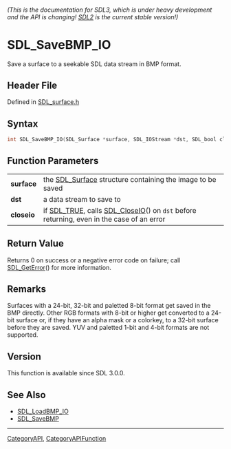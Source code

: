 ###### (This is the documentation for SDL3, which is under heavy development and the API is changing! [SDL2](https://wiki.libsdl.org/SDL2/) is the current stable version!)
# SDL_SaveBMP_IO

Save a surface to a seekable SDL data stream in BMP format.

## Header File

Defined in [SDL_surface.h](https://github.com/libsdl-org/SDL/blob/main/include/SDL3/SDL_surface.h)

## Syntax

```c
int SDL_SaveBMP_IO(SDL_Surface *surface, SDL_IOStream *dst, SDL_bool closeio);

```

## Function Parameters

|                 |                                                                                                                     |
| --------------- | ------------------------------------------------------------------------------------------------------------------- |
| **surface**     | the [SDL_Surface](SDL_Surface) structure containing the image to be saved                                           |
| **dst**         | a data stream to save to                                                                                            |
| **closeio**     | if [SDL_TRUE](SDL_TRUE), calls [SDL_CloseIO](SDL_CloseIO)() on `dst` before returning, even in the case of an error |

## Return Value

Returns 0 on success or a negative error code on failure; call
[SDL_GetError](SDL_GetError)() for more information.

## Remarks

Surfaces with a 24-bit, 32-bit and paletted 8-bit format get saved in the
BMP directly. Other RGB formats with 8-bit or higher get converted to a
24-bit surface or, if they have an alpha mask or a colorkey, to a 32-bit
surface before they are saved. YUV and paletted 1-bit and 4-bit formats are
not supported.

## Version

This function is available since SDL 3.0.0.

## See Also

* [SDL_LoadBMP_IO](SDL_LoadBMP_IO)
* [SDL_SaveBMP](SDL_SaveBMP)

----
[CategoryAPI](CategoryAPI), [CategoryAPIFunction](CategoryAPIFunction)

